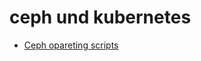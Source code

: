 # ceph und kubernetes

* [Ceph opareting scripts](https://gitlab.com/tobkern1980/operations-scripts/-/tree/master/operation/storage/ceph)
